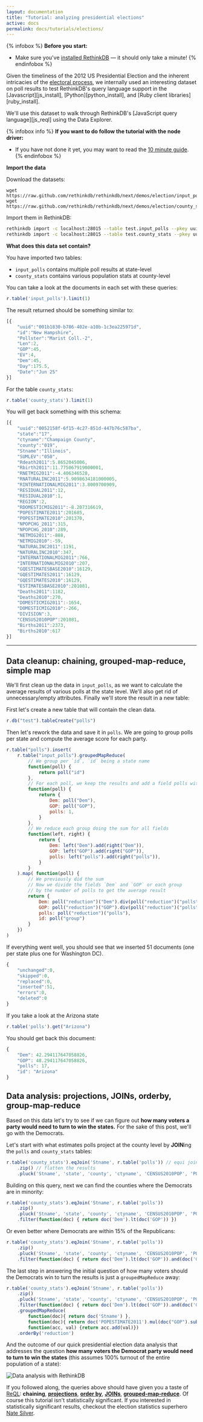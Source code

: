 ```yaml
---
layout: documentation
title: "Tutorial: analyzing presidential elections"
active: docs
permalink: docs/tutorials/elections/
---
```


{% infobox %}
<strong>Before you start:</strong>

- Make sure you've <a href="/install">installed RethinkDB</a> &mdash; it should only take a minute!
{% endinfobox %}


Given the timeliness of the 2012 US Presidential Election and the inherent
intricacies of the [electoral process](http://en.wikipedia.org/wiki/United_States_presidential_election), 
we internally used an interesting dataset on poll results to test RethinkDB's query language support
in the [Javascript][js_install], [Python][python_install], and [Ruby client libraries][ruby_install]. 

We'll use this dataset to walk through RethinkDB's [JavaScript query language][js_reql] using the Data Explorer.


{% infobox info %}
__If you want to do follow the tutorial with the node driver:__

- If you have not done it yet, you may want to read the [10 minute guide](/docs/guide/javascript/).
{% endinfobox %}

__Import the data__

Download the datasets:

```
wget https://raw.github.com/rethinkdb/rethinkdb/next/demos/election/input_polls.json
wget https://raw.github.com/rethinkdb/rethinkdb/next/demos/election/county_stats.json
```

Import them in RethinkDB:

```bash
rethinkdb import -c localhost:28015 --table test.input_polls --pkey uuid -f input_polls.json --format json
rethinkdb import -c localhost:28015 --table test.county_stats --pkey uuid -f county_stats.json --format json
```

**What does this data set contain?**

You have imported two tables:

* `input_polls` contains multiple poll results at state-level
* `county_stats` contains various population stats at county-level

You can take a look at the documents in each set with these queries:

```javascript
r.table('input_polls').limit(1)
```

The result returned should be something similar to:

```javascript
[{
    "uuid":"001b1830-b786-402e-a10b-1c3ea225971d",
    "id":"New Hampshire",
    "Pollster":"Marist Coll.-2",
    "Len":2,
    "GOP":45,
    "EV":4,
    "Dem":45,
    "Day":175.5,
    "Date":"Jun 25"
}]
```

For the table `county_stats`:

```javascript
r.table('county_stats').limit(1)
```

You will get back something with this schema:

```javascript
[{
    "uuid":"0052158f-6f15-4c27-851d-447b76c587ba",
    "state":"17",
    "ctyname":"Champaign County",
    "county":"019",
    "Stname":"Illinois",
    "SUMLEV":"050",
    "Rdeath2011":5.8652045006,
    "Rbirth2011":11.775067919000001,
    "RNETMIG2011":-4.406346528,
    "RNATURALINC2011":5.9098634181000005,
    "RINTERNATIONALMIG2011":3.8009700909,
    "RESIDUAL2011":12,
    "RESIDUAL2010":1,
    "REGION":2,
    "RDOMESTICMIG2011":-8.207316619,
    "POPESTIMATE2011":201685,
    "POPESTIMATE2010":201370,
    "NPOPCHG_2011":315,
    "NPOPCHG_2010":289,
    "NETMIG2011":-888,
    "NETMIG2010":-59,
    "NATURALINC2011":1191,
    "NATURALINC2010":347,
    "INTERNATIONALMIG2011":766,
    "INTERNATIONALMIG2010":207,
    "GQESTIMATESBASE2010":16129,
    "GQESTIMATES2011":16129,
    "GQESTIMATES2010":16129,
    "ESTIMATESBASE2010":201081,
    "Deaths2011":1182,
    "Deaths2010":270,
    "DOMESTICMIG2011":-1654,
    "DOMESTICMIG2010":-266,
    "DIVISION":3,
    "CENSUS2010POP":201081,
    "Births2011":2373,
    "Births2010":617
}]
```

* * * * *


## Data cleanup: chaining, grouped-map-reduce, simple map  ##

We'll first clean up the data in `input_polls`, as we want to calculate the average results of various
polls at the state level. We'll also get rid of unnecessary/empty
attributes. Finally we'll store the result in a new table:

First let's create a new table that will contain the clean data.

```javascript
r.db("test").tableCreate("polls")
```

Then let's rework the data and save it in `polls`. We are going to group polls per state and compute the
average score for each party.

```javascript
r.table("polls").insert(
    r.table("input_polls").groupedMapReduce(
        // We group per `id`, `id` being a state name
        function(poll) {
            return poll("id")
        },
        // For each poll, we keep the results and add a field polls with the value 1
        function(poll) {
            return {
                Dem: poll("Dem"),
                GOP: poll("GOP"),
                polls: 1,
            }
        },
        // We reduce each group doing the sum for all fields
        function(left, right) {
            return {
                Dem: left("Dem").add(right("Dem")),
                GOP: left("GOP").add(right("GOP")),
                polls: left("polls").add(right("polls")),
            }
        }
    ).map( function(poll) {
        // We previously did the sum
        // Now we divide the fields `Dem` and `GOP` or each group
        // by the number of polls to get the average result
        return {
            Dem: poll("reduction")("Dem").div(poll("reduction")("polls")),
            GOP: poll("reduction")("GOP").div(poll("reduction")("polls")),
            polls: poll("reduction")("polls"),
            id: poll("group")
        }
    })
)
```

If everything went well, you should see that we inserted 51 documents (one per state plus one for Washington DC).

```javascript
{
    "unchanged":0,
    "skipped":0,
    "replaced":0,
    "inserted":51,
    "errors":0,
    "deleted":0
}
```

If you take a look at the Arizona state

```javascript
r.table('polls').get("Arizona")
```

You should get back this document:

```javascript
{
	"Dem": 42.294117647058826,
	"GOP": 48.294117647058826,
	"polls": 17,
	"id": "Arizona"
}
```

## Data analysis: projections, JOINs, orderby, group-map-reduce ##

Based on this data let's try to see if we can figure out **how many voters a party would need to turn to win the states.** 
For the sake of this post, we'll go with the Democrats.

Let's start with what estimates polls project at the county level by **JOIN**ing the `polls` and `county_stats` tables:

```javascript
r.table('county_stats').eqJoin('Stname', r.table('polls')) // equi join of the two tables
	.zip() // flatten the results
	.pluck('Stname', 'state', 'county', 'ctyname', 'CENSUS2010POP', 'POPESTIMATE2011', 'Dem', 'GOP') // projection
```

Building on this query, next we can find the counties where the Democrats are in minority: 

```javascript
r.table('county_stats').eqJoin('Stname', r.table('polls'))
	.zip() 
	.pluck('Stname', 'state', 'county', 'ctyname', 'CENSUS2010POP', 'POPESTIMATE2011', 'Dem', 'GOP')
	.filter(function(doc) { return doc('Dem').lt(doc('GOP')) })
```

Or even better where Democrats are within 15% of the Republicans:

```javascript
r.table('county_stats').eqJoin('Stname', r.table('polls'))
	.zip() 
	.pluck('Stname', 'state', 'county', 'ctyname', 'CENSUS2010POP', 'POPESTIMATE2011', 'Dem', 'GOP')
	.filter(function(doc) { return doc('Dem').lt(doc('GOP')).and(doc('GOP').sub(doc('Dem')).lt(15)) })
```

The last step in answering the initial question of how many voters should the Democrats win to turn the results is just a `groupedMapReduce` away:

```javascript
r.table('county_stats').eqJoin('Stname', r.table('polls'))
	.zip() 
	.pluck('Stname', 'state', 'county', 'ctyname', 'CENSUS2010POP', 'POPESTIMATE2011', 'Dem', 'GOP')
	.filter(function(doc) { return doc('Dem').lt(doc('GOP')).and(doc('GOP').sub(doc('Dem')).lt(15)) })
	.groupedMapReduce(
		function(doc){ return doc('Stname') }, 
		function(doc){ return doc('POPESTIMATE2011').mul(doc("GOP").sub(doc("Dem")).div(100)) }, 
		function(acc, val) {return acc.add(val)})
	.orderBy('reduction')
```

And the outcome of our quick presidential election data analysis 
that addresses the question **how many voters the Democrat party would need to turn to win the states** (this assumes 100% turnout of the entire population of a state):

![Data analysis with RethinkDB](/assets/images/docs/reql-usecase-analyzing-polls.png)


If you followed along, the queries above should have given you a taste of [ReQL](/api):
**chaining**, [**projections**](/api/javascript/pluck/), [**order by**](/api/javascript/order_by/), 
[**JOINs**](/api/javascript/eq_join/), [**grouped-map-reduce**](/api/javascript/grouped_map_reduce/).
Of course this tutorial isn't statistically
significant. If you interested in statistically significant results,
checkout the election statistics superhero [Nate
Silver](http://fivethirtyeight.blogs.nytimes.com/).
